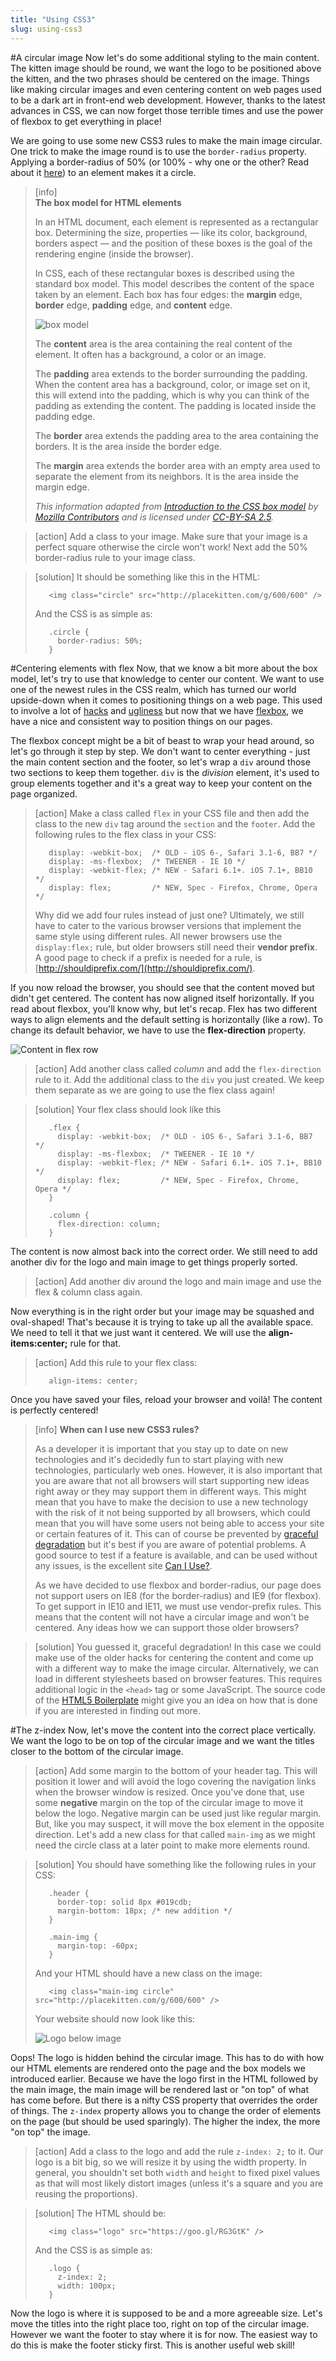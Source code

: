 ```yaml
---
title: "Using CSS3"
slug: using-css3
---     
```


#A circular image
Now let's do some additional styling to the main content. The kitten image should be round, we want the logo to be positioned above the kitten, and the two phrases should be centered on the image. Things like making circular images and even centering content on web pages used to be a dark art in front-end web development. However, thanks to the latest advances in CSS, we can now forget those terrible times and use the power of flexbox to get everything in place! 

We are going to use some new CSS3 rules to make the main image circular. One trick to make the image round is to use the `border-radius` property. Applying a border-radius of 50% (or 100% - why one or the other? Read about it [here](http://jessica-eldredge.com/2014/09/07/border-radius-50-or-100-percent/)) to an element makes it a circle.

> [info]  
> **The box model for HTML elements**
>
> In an HTML document, each element is represented as a rectangular box. Determining the size, properties — like its color, background, borders aspect — and the position of these boxes is the goal of the rendering engine (inside the browser).
> 
> In CSS, each of these rectangular boxes is described using the standard box model. This model describes the content of the space taken by an element. Each box has four edges: the **margin** edge, **border** edge, **padding** edge, and **content** edge.
> 
> ![box model](./2-box-model.png "box model")
> 
> The **content** area is the area containing the real content of the element. It often has a background, a color or an image.
>
> The **padding** area extends to the border surrounding the padding. When the content area has a background, color, or image set on it, this will extend into the padding, which is why you can think of the padding as extending the content. The padding is located inside the padding edge.
>
> The **border** area extends the padding area to the area containing the borders. It is the area inside the border edge.
>
> The **margin** area extends the border area with an empty area used to separate the element from its neighbors. It is the area inside the margin edge.
> 
> *This information adapted from [Introduction to the CSS box model](https://developer.mozilla.org/en-US/docs/Web/CSS/CSS_Box_Model/Introduction_to_the_CSS_box_model) by [Mozilla Contributors](https://developer.mozilla.org/en-US/docs/MDN/About$history) and is licensed under [CC-BY-SA 2.5](http://creativecommons.org/licenses/by-sa/2.5/).*

<!-- Comment to break actionable boxes. -->

> [action]
> Add a class to your image. Make sure that your image is a perfect square otherwise the circle won't work! Next add the 50% border-radius rule to your image class.

<!-- Comment to break actionable boxes. -->

> [solution]
> It should be something like this in the HTML:
> 
> ```
>    <img class="circle" src="http://placekitten.com/g/600/600" />
> ```
> And the CSS is as simple as:
> 
> ```
>    .circle {
>      border-radius: 50%;
>    }
> ```

#Centering elements with flex
Now, that we know a bit more about the box model, let's try to use that knowledge to center our content. We want to use one of the newest rules in the CSS realm, which has turned our world upside-down when it comes to positioning things on a web page. This used to involve a lot of [hacks](http://stackoverflow.com/questions/2017809/what-is-the-best-way-to-center-a-webpages-content-using-css) and [ugliness](http://stackoverflow.com/questions/10872688/how-to-center-body-on-a-page) but now that we have [flexbox](https://philipwalton.github.io/solved-by-flexbox/demos/vertical-centering/), we have a nice and consistent way to position things on our pages.

The flexbox concept might be a bit of beast to wrap your head around, so let's go through it step by step. We don't want to center everything - just the main content section and the footer, so let's wrap a `div` around those two sections to keep them together. `div` is the *division* element, it's used to group elements together and it's a great way to keep your content on the page organized.

> [action]
> Make a class called `flex` in your CSS file and then add the class to the new `div` tag around the `section` and the `footer`. Add the following rules to the flex class in your CSS:
> 
> ```
>    display: -webkit-box;  /* OLD - iOS 6-, Safari 3.1-6, BB7 */
>    display: -ms-flexbox;  /* TWEENER - IE 10 */
>    display: -webkit-flex; /* NEW - Safari 6.1+. iOS 7.1+, BB10 */
>    display: flex;         /* NEW, Spec - Firefox, Chrome, Opera */
> ```
> Why did we add four rules instead of just one? Ultimately, we still have to cater to the various browser versions that implement the same style using different rules. All newer browsers use the `display:flex;` rule, but older browsers still need their **vendor prefix**. A good page to check if a prefix is needed for a rule, is [http://shouldiprefix.com/](http://shouldiprefix.com/).

If you now reload the browser, you should see that the content moved but didn't get centered. The content has now aligned itself horizontally. If you read about flexbox, you'll know why, but let's recap. Flex has two different ways to align elements and the default setting is horizontally (like a row). To change its default behavior, we have to use the **flex-direction** property. 

![Content in flex row](./1-flex-row.png "Content in flex row")

> [action]
> Add another class called *column* and add the `flex-direction` rule to it. Add the additional class to the `div` you just created. We keep them separate as we are going to use the flex class again!

<!-- Comment to break actionable boxes. -->

> [solution]
> Your flex class should look like this
> 
> ```
>    .flex {
>      display: -webkit-box;  /* OLD - iOS 6-, Safari 3.1-6, BB7 */
>      display: -ms-flexbox;  /* TWEENER - IE 10 */
>      display: -webkit-flex; /* NEW - Safari 6.1+. iOS 7.1+, BB10 */
>      display: flex;         /* NEW, Spec - Firefox, Chrome, Opera */
>    }
> 
>    .column {
>      flex-direction: column;
>    }
> ```

The content is now almost back into the correct order. We still need to add another div for the logo and main image to get things properly sorted. 

> [action] 
> Add another div around the logo and main image and use the flex & column class again.

Now everything is in the right order but your image may be squashed and oval-shaped! That's because it is trying to take up all the available space. We need to tell it that we just want it centered. We will use the **align-items:center;** rule for that.

> [action] 
> Add this rule to your flex class: 
> 
> ```
>    align-items: center;
> ```

Once you have saved your files, reload your browser and voil&#224;! The content is perfectly centered! 

> [info]
> **When can I use new CSS3 rules?**
>
> As a developer it is important that you stay up to date on new technologies and it's decidedly fun to start playing with new technologies, particularly web ones. However, it is also important that you are aware that not all browsers will start supporting new ideas right away or they may support them in different ways. This might mean that you have to make the decision to use a new technology with the risk of it not being supported by all browsers, which could mean that you will have some users not being able to access your site or certain features of it. This can of course be prevented by [graceful degradation](https://www.w3.org/wiki/Graceful_degradation_versus_progressive_enhancement#Graceful_degradation_and_progressive_enhancement_in_a_nutshell) but it's best if you are aware of potential problems. A good source to test if a feature is available, and can be used without any issues, is the excellent site [Can I Use?](http://caniuse.com/).
> 
> As we have decided to use flexbox and border-radius, our page does not support users on IE8 (for the border-radius) and IE9 (for flexbox). To get support in IE10 and IE11, we must use vendor-prefix rules. This means that the content will not have a circular image and won't be centered.
> Any ideas how we can support those older browsers?

<!-- Comment to break actionable boxes. -->

> [solution]
> You guessed it, graceful degradation! In this case we could make use of the older hacks for centering the content and come up with a different way to make the image circular. Alternatively, we can load in different stylesheets based on browser features. This requires additional logic in the `<head>` tag or some JavaScript. The source code of the [HTML5 Boilerplate](https://github.com/h5bp/html5-boilerplate/blob/master/src/index.html) might give you an idea on how that is done if you are interested in finding out more. 

#The z-index
Now, let's move the content into the correct place vertically. We want the logo to be on top of the circular image and we want the titles closer to the bottom of the circular image. 

> [action]
> Add some margin to the bottom of your header tag. This will position it lower and will avoid the logo covering the navigation links when the browser window is resized. Once you've done that, use some **negative** margin on the top of the circular image to move it below the logo. Negative margin can be used just like regular margin. But, like you may suspect, it will move the box element in the opposite direction. Let's add a new class for that called `main-img` as we might need the circle class at a later point to make more elements round. 

<!-- Comment to break actionable boxes. -->

> [solution]
> You should have something like the following rules in your CSS:
> 
> ```
>    .header {
>      border-top: solid 8px #019cdb; 
>      margin-bottom: 18px; /* new addition */
>    }
>    
>    .main-img {
>      margin-top: -60px;
>    }
> ```
> 
> And your HTML should have a new class on the image:
> 
> ```
>    <img class="main-img circle" src="http://placekitten.com/g/600/600" />
> ```
> Your website should now look like this:
> 
> ![Logo below image](./2-logo-below.png "Logo below image")

Oops! The logo is hidden behind the circular image. This has to do with how our HTML elements are rendered onto the page and the box models we introduced earlier. Because we have the logo first in the HTML followed by the main image, the main image will be rendered last or "on top" of what has come before. But there is a nifty CSS property that overrides the order of things. The `z-index` property allows you to change the order of elements on the page (but should be used sparingly). The higher the index, the more "on top" the image. 

> [action]
> Add a class to the logo and add the rule `z-index: 2;` to it. Our logo is a bit big, so we will resize it by using the width property. In general, you shouldn't set both `width` and `height` to fixed pixel values as that will most likely distort images (unless it's a square and you are reusing the proportions).

<!-- Comment to break actionable boxes. -->

> [solution]
> The HTML should be:
> 
> ```
>    <img class="logo" src="https://goo.gl/RG3GtK" />
> ```
> And the CSS is as simple as:
> 
> ```
>    .logo {
>      z-index: 2;
>      width: 100px;
>    }
> ```

Now the logo is where it is supposed to be and a more agreeable size. Let's move the titles into the right place too, right on top of the circular image. However we want the footer to stay where it is for now. The easiest way to do this is make the footer sticky first. This is another useful web skill!
